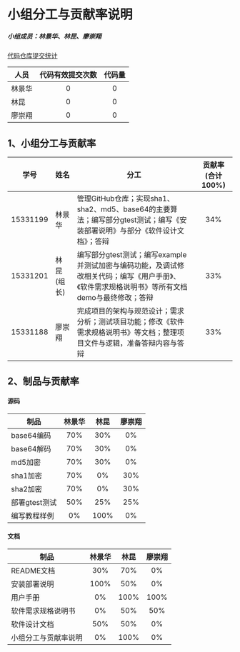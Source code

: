 # 小组分工与贡献率说明
##### 小组成员：林景华、林昆、廖崇翔

[代码仓库提交统计](https://github.com/kbooking/booking/graphs/contributors)

|人员|代码有效提交次数|代码量|
|--|:--:|:--:|
|林景华|0|0|
|林昆|0|0|
|廖崇翔|0|0|

## 1、小组分工与贡献率
|学号|姓名|分工|贡献率(合计100%)|
|--|--|--|:--:|
|15331199|林景华|管理GitHub仓库；实现sha1、sha2、md5、base64的主要算法；编写部分gtest测试；编写《安装部署说明》与部分《软件设计文档》；答辩|34%|
|15331201|林 昆(组长)|编写部分gtest测试；编写example并测试加密与编码功能，及调试修改相关代码；编写《用户手册》、《软件需求规格说明书》等所有文档demo与最终修改；答辩|33%|
|15331188|廖崇翔|完成项目的架构与规范设计；需求分析；测试项目功能；修改《软件需求规格说明书》等文档；整理项目文件与逻辑，准备答辩内容与答辩|33%|


## 2、制品与贡献率
#### 源码
|制品|林景华|林昆|廖崇翔|
|--|:--:|:--:|:--:|
|base64编码|70%|30%|0%|
|base64解码|70%|30%|0%|
|md5加密|70%|30%|0%|
|sha1加密|70%|0%|30%|
|sha2加密|70%|0%|30%|
|部署gtest测试|50%|25%|25%|
|编写教程样例|0%|100%|0%|

#### 文档
|制品|林景华|林昆|廖崇翔|
|--|:--:|:--:|:--:|
|README文档|30%|70%|0%|
|安装部署说明|100%|50%|0%|
|用户手册|0%|100%|100%|
|软件需求规格说明书|0%|50%|50%|
|软件设计文档|50%|50%|0%|
|小组分工与贡献率说明|0%|100%|0%|

